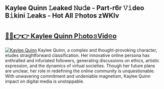 ## Kaylee Quinn 𝙻eaked 𝙽u𝚍e - Part-r6r 𝚅𝚒deo B𝚒kini 𝙻eaks - Hot All 𝙿hotos zWKlv

# <h2><a href="http://ld5b3qu.urlbe.top/?page=Kaylee+Quinn">🔗🔗👉👉 Kaylee Quinn P𝚑oto𝚜Vid𝚎o</a></h2>

[![Kaylee Quinn](https://i.imgur.com/eBuTRDB.gif)](http://ld5b3qu.urlbe.top/?page=Kaylee+Quinn)
Kaylee Quinn, a complex and thought-provoking character, eludes straightforward classification. Her innovative online persona has enthralled and infuriated followers, generating discussions on ethics, artistic expression, and the dynamics of virtual societies. Though her future plans are unclear, her role in redefining the online community is unquestionable. With unwavering commitment and undeniable magnetism, Kaylee Quinn impact on digital media is unstoppable.
